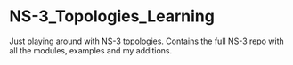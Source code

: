 # NS-3_Topologies_Learning

Just playing around with NS-3 topologies. Contains the full NS-3 repo with all the modules, examples and my additions. 